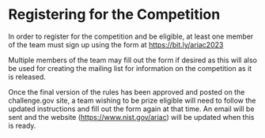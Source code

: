 # Registering for the Competition
In order to register for the competition and be eligible, at least one member of the team must sign up using the form at https://bit.ly/ariac2023 

Multiple members of the team may fill out the form if desired as this will also be used for creating the mailing list for information on the competition as it is released.

Once the final version of the rules has been approved and posted on the challenge.gov site, a team wishing to be prize eligible will need to follow the updated instructions and fill out the form again at that time. An email will be sent and the website (https://www.nist.gov/ariac) will be updated when this is ready.
